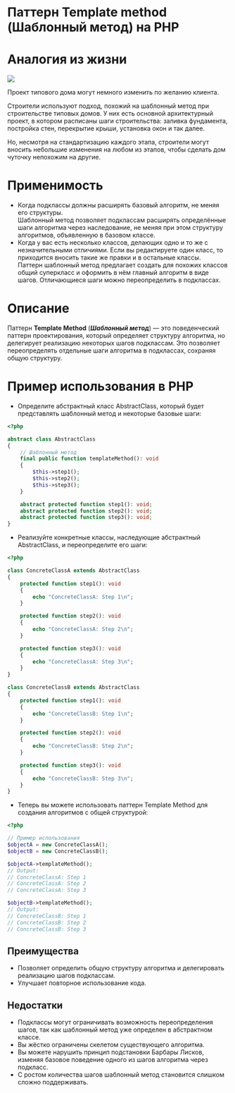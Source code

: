 # Паттерн Template method (Шаблонный метод) на PHP

# Аналогия из жизни
![](https://refactoring.guru/images/patterns/diagrams/template-method/live-example.png?id=2485d52852f87da06c9cc0e2fd257d6a)

Проект типового дома могут немного изменить по желанию клиента.  

Строители используют подход, похожий на шаблонный метод при строительстве типовых домов. У них есть основной архитектурный проект, в котором расписаны шаги строительства: заливка фундамента, постройка стен, перекрытие крыши, установка окон и так далее.  

Но, несмотря на стандартизацию каждого этапа, строители могут вносить небольшие изменения на любом из этапов, чтобы сделать дом чуточку непохожим на другие.

# Применимость
* Когда подклассы должны расширять базовый алгоритм, не меняя его структуры.  
  Шаблонный метод позволяет подклассам расширять определённые шаги алгоритма через наследование, не меняя при этом структуру алгоритмов, объявленную в базовом классе.
* Когда у вас есть несколько классов, делающих одно и то же с незначительными отличиями. Если вы редактируете один класс, то приходится вносить такие же правки и в остальные классы.  
  Паттерн шаблонный метод предлагает создать для похожих классов общий суперкласс и оформить в нём главный алгоритм в виде шагов. Отличающиеся шаги можно переопределить в подклассах.

# Описание

Паттерн **Template Method** (**_Шаблонный метод_**) — это поведенческий паттерн проектирования, который определяет структуру алгоритма, но делегирует реализацию некоторых шагов подклассам. Это позволяет переопределять отдельные шаги алгоритма в подклассах, сохраняя общую структуру.

# Пример использования в PHP

* Определите абстрактный класс AbstractClass, который будет представлять шаблонный метод и некоторые базовые шаги:
```php
<?php

abstract class AbstractClass
{
    // Шаблонный метод
    final public function templateMethod(): void
    {
        $this->step1();
        $this->step2();
        $this->step3();
    }

    abstract protected function step1(): void;
    abstract protected function step2(): void;
    abstract protected function step3(): void;
}
```

* Реализуйте конкретные классы, наследующие абстрактный AbstractClass, и переопределите его шаги:
```php
<?php

class ConcreteClassA extends AbstractClass
{
    protected function step1(): void
    {
        echo "ConcreteClassA: Step 1\n";
    }

    protected function step2(): void
    {
        echo "ConcreteClassA: Step 2\n";
    }

    protected function step3(): void
    {
        echo "ConcreteClassA: Step 3\n";
    }
}

class ConcreteClassB extends AbstractClass
{
    protected function step1(): void
    {
        echo "ConcreteClassB: Step 1\n";
    }

    protected function step2(): void
    {
        echo "ConcreteClassB: Step 2\n";
    }

    protected function step3(): void
    {
        echo "ConcreteClassB: Step 3\n";
    }
}
```

* Теперь вы можете использовать паттерн Template Method для создания алгоритмов с общей структурой:
```php
<?php

// Пример использования
$objectA = new ConcreteClassA();
$objectB = new ConcreteClassB();

$objectA->templateMethod();
// Output:
// ConcreteClassA: Step 1
// ConcreteClassA: Step 2
// ConcreteClassA: Step 3

$objectB->templateMethod();
// Output:
// ConcreteClassB: Step 1
// ConcreteClassB: Step 2
// ConcreteClassB: Step 3
```

## Преимущества

* Позволяет определить общую структуру алгоритма и делегировать реализацию шагов подклассам.
* Улучшает повторное использование кода.

## Недостатки

* Подклассы могут ограничивать возможность переопределения шагов, так как шаблонный метод уже определен в абстрактном классе.
* Вы жёстко ограничены скелетом существующего алгоритма.
* Вы можете нарушить принцип подстановки Барбары Лисков, изменяя базовое поведение одного из шагов алгоритма через подкласс.
* С ростом количества шагов шаблонный метод становится слишком сложно поддерживать.